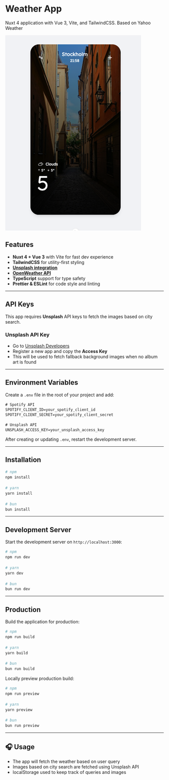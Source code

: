 # Weather App

Nuxt 4 application with Vue 3, Vite, and TailwindCSS.
Based on Yahoo Weather

![Preview of app](./screenshot.png)

## Features

- **Nuxt 4 + Vue 3** with Vite for fast dev experience
- **TailwindCSS** for utility-first styling
- [**Unsplash integration**](https://unsplash.com/developers)
- [**OpenWeather API**](https://openweathermap.org/api)
- **TypeScript** support for type safety
- **Prettier & ESLint** for code style and linting

---

## API Keys

This app requires **Unsplash** API keys to fetch the images based on city search.

### Unsplash API Key
- Go to [Unsplash Developers](https://unsplash.com/developers)
- Register a new app and copy the **Access Key**
- This will be used to fetch fallback background images when no album art is found

---

## Environment Variables

Create a `.env` file in the root of your project and add:

```env
# Spotify API
SPOTIFY_CLIENT_ID=your_spotify_client_id
SPOTIFY_CLIENT_SECRET=your_spotify_client_secret

# Unsplash API
UNSPLASH_ACCESS_KEY=your_unsplash_access_key
```

After creating or updating `.env`, restart the development server.

---

## Installation

```bash
# npm
npm install

# yarn
yarn install

# bun
bun install
```

---

## Development Server

Start the development server on `http://localhost:3000`:

```bash
# npm
npm run dev

# yarn
yarn dev

# bun
bun run dev
```

---

## Production

Build the application for production:

```bash
# npm
npm run build

# yarn
yarn build

# bun
bun run build
```

Locally preview production build:

```bash
# npm
npm run preview

# yarn
yarn preview

# bun
bun run preview
```

---

## 🎧 Usage

- The app will fetch the weather based on user query
- Images based on city search are fetched using Unsplash API
- localStorage used to keep track of queries and images
